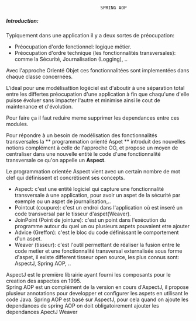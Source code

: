 
										SPRING AOP

##### Introduction:  

Typiquement dans une application il y a deux sortes de préocupation:
* Préocupation d'orde fonctionnel: logique métier.
* Préocupation d'ordre technique (les fonctionnalités transversales): comme la Sécurité, Journalisation (Logging), ..    

Avec l'approche Orienté Objet ces fonctionnalitées sont implementées dans chaque classe concernées.  

L'ideal pour une modélisattion logéciel est d'aboutir à une séparation total entre les differtes préocupation d'une application à fin que chaqu'une d'elle puisse évoluer sans impacter l'autre et minimise ainsi le cout de maintenance et d'évolution. 

Pour faire ça il faut reduire meme supprimer les dependances entre ces modules.  

Pour répondre à un besoin de modélisation des fonctionnalités transversales la ** programmation orienté Aspet ** introduit des nouvelles notions complément à celle de l'approche OO, et propose un moyen de centraliser dans une nouvelle entité le code d'une fonctionnalité transversale ce qu'on appelle un **Aspect**.

Le programmation orientée Aspect vient avec un certain nombre de mot clef qui définissent et concrétisent ses concepts.
* Aspect: c'est une entité logiciel qui capture une fonctionnalité transversale à une application, pour avoir un aspet de la sécurité par exemple ou un aspet de journalisation,.. 
* Pointcut (coupure): c'est un endroi dans l'application où est inseré un code transversal par le tisseur d'aspet(Weaver).  
* JoinPoint (Point de jointure): c'est un point dans l'exécution du programme autour du quel un ou plusieurs aspets pouvaient etre ajouter 
* Advice (Greffon): c'est le bloc du code définissant le comportement d'un aspet. 
* Weaver (tisseur): c'est l'outil permettant de réaliser la fusion entre le code metier et une fonctionnalité transversal externalisée sous forme d'aspet, il existe different tisseur open source, les plus connus sont: AspectJ, Spring AOP, ..

AspectJ est le première librairie ayant fourni les composants pour le creation des aspectes en 1995.  
Spring AOP est un complément de la version en cours d'AspectJ, il propose plusieur annotations pour developper et configurer les aspets en utilisant le code Java.
Spring AOP est basé sur AspectJ, pour cela quand on ajoute les dependances de spring AOP on doit obligatoirement ajouter les dependances ApectJ Weaver
